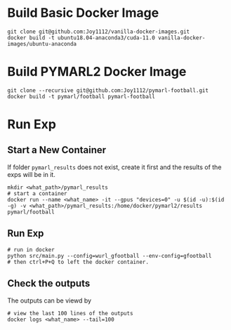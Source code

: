 # Build Basic Docker Image

```
git clone git@github.com:Joy1112/vanilla-docker-images.git
docker build -t ubuntu18.04-anaconda3/cuda-11.0 vanilla-docker-images/ubuntu-anaconda
```

# Build PYMARL2 Docker Image

```
git clone --recursive git@github.com:Joy1112/pymarl-football.git
docker build -t pymarl/football pymarl-football
```

# Run Exp
## Start a New Container
If folder `pymarl_results` does not exist, create it first and the results of the exps will be in it.
```
mkdir <what_path>/pymarl_results
# start a container
docker run --name <what_name> -it --gpus "devices=0" -u $(id -u):$(id -g) -v <what_path>/pymarl_results:/home/docker/pymarl2/results pymarl/football
```
## Run Exp
```
# run in docker
python src/main.py --config=wurl_gfootball --env-config=gfootball
# then ctrl+P+Q to left the docker container.
```
## Check the outputs
The outputs can be viewd by
```
# view the last 100 lines of the outputs
docker logs <what_name> --tail=100
```
